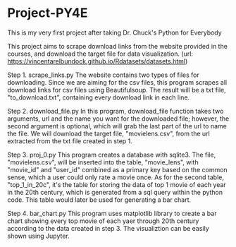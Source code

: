 # Project-PY4E
This is my very first project after taking Dr. Chuck's Python for Everybody


This project aims to scrape download links from the website provided in the courses, and download the target file for data visualization.
(url: https://vincentarelbundock.github.io/Rdatasets/datasets.html)

Step 1. scrape_links.py
The website contains two types of files for downloading. Since we are aiming for the csv files, this program scrapes all download links for csv files using Beautifulsoup. The result will be a txt file, "to_download.txt", containing every download link in each line.

Step 2. download_file.py
In this program, download_file function takes two arguments, url and the name you want for the downloaded file; however, the second argument is optional, which will grab the last part of the url to name the file. We will download the target file, "movielens.csv", from the url extracted from the txt file created in step 1.

Step 3. proj_0.py
This program creates a database with sqlite3. The file, "movielens.csv", will be inserted into the table, "movie_lens", with "movie_id" and "user_id" combined as a primary key based on the common sense, which a user could only rate a movie once. As for the second table, "top_1_in_20c", it's the table for storing the data of top 1 movie of each year in the 20th century, which is generated from a sql query within the python code. This table would later be used for generating a bar chart.

Step 4. bar_chart.py
This program uses matplotlib library to create a bar chart showing every top movie of each yaer through 20th century according to the data created in step 3. The visualiztion can be easily shown using Jupyter.
